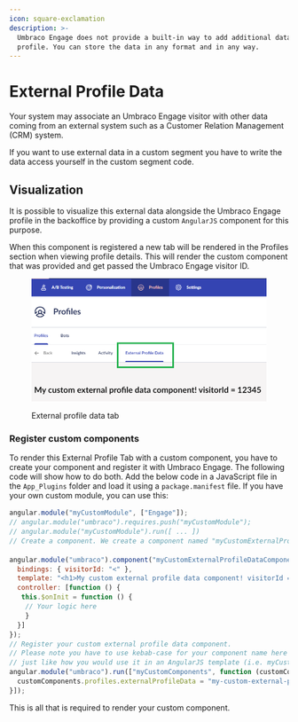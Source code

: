 ```yaml
---
icon: square-exclamation
description: >-
  Umbraco Engage does not provide a built-in way to add additional data to a
  profile. You can store the data in any format and in any way.
---
```


# External Profile Data

Your system may associate an Umbraco Engage visitor with other data coming from an external system such as a Customer Relation Management (CRM) system.

If you want to use external data in a custom segment you have to write the data access yourself in the custom segment code.

## Visualization

It is possible to visualize this external data alongside the Umbraco Engage profile in the backoffice by providing a custom `AngularJS` component for this purpose.

When this component is registered a new tab will be rendered in the Profiles section when viewing profile details. This will render the custom component that was provided and get passed the Umbraco Engage visitor ID.

<figure><img src="../../.gitbook/assets/image (18).png" alt="External profile data tab"><figcaption><p>External profile data tab</p></figcaption></figure>

### Register custom components

To render this External Profile Tab with a custom component, you have to create your component and register it with Umbraco Engage. The following code will show how to do both. Add the below code in a JavaScript file in the `App_Plugins` folder and load it using a `package.manifest` file. If you have your own custom module, you can use this:

```javascript
angular.module("myCustomModule", ["Engage"]);
// angular.module("umbraco").requires.push("myCustomModule");
// angular.module("myCustomModule").run([ ... ]) 
// Create a component. We create a component named "myCustomExternalProfileDataComponent" here:

angular.module("umbraco").component("myCustomExternalProfileDataComponent", {
  bindings: { visitorId: "<" }, 
  template: "<h1>My custom external profile data component! visitorId = {{$ctrl.visitorId}}</h1>",  
  controller: [function () {   
   this.$onInit = function () {     
    // Your logic here    
    }  
  }]
});
// Register your custom external profile data component.
// Please note you have to use kebab-case for your component name here
// just like how you would use it in an AngularJS template (i.e. myCustomComponent -> my-custom-component)
angular.module("umbraco").run(["myCustomComponents", function (customComponents) {  
  customComponents.profiles.externalProfileData = "my-custom-external-profile-data-component";
}]);
```

This is all that is required to render your custom component.
